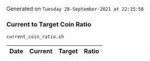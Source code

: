 Generated on `Tuesday 28-September-2021 at 22:15:58`

### Current to Target Coin Ratio
`current_coin_ratio.sh`

Date|Current|Target|Ratio
---|---|---|---
